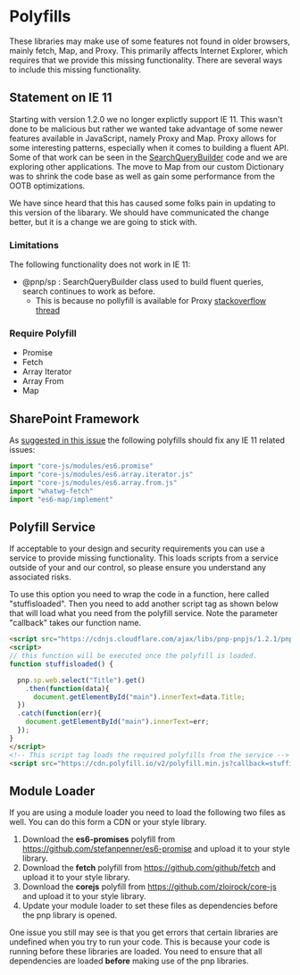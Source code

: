 # Polyfills

These libraries may make use of some features not found in older browsers, mainly fetch, Map, and Proxy. This primarily affects Internet Explorer, which requires that we provide this missing functionality. There are several ways to include this missing functionality.

## Statement on IE 11

Starting with version 1.2.0 we no longer explictly support IE 11. This wasn't done to be malicious but rather we wanted take advantage of some newer features available in JavaScript, namely Proxy and Map. Proxy allows for some interesting patterns, especially when it comes to building a fluent API. Some of that work can be seen in the [SearchQueryBuilder](https://github.com/pnp/pnpjs/blob/dev/packages/sp/src/search.ts#L102) code and we are exploring other applications. The move to Map from our custom Dictionary was to shrink the code base as well as gain some performance from the OOTB optimizations.

We have since heard that this has caused some folks pain in updating to this version of the libarary. We should have communicated the change better, but it is a change we are going to stick with. 

### Limitations

The following functionality does not work in IE 11:

- @pnp/sp : SearchQueryBuilder class used to build fluent queries, search continues to work as before.
  - This is because no pollyfill is available for Proxy [stackoverflow thread](https://stackoverflow.com/questions/45285992/es6-proxy-polyfill-for-ie11)

### Require Polyfill

- Promise
- Fetch
- Array Iterator
- Array From
- Map

## SharePoint Framework

As [suggested in this issue](https://github.com/pnp/pnpjs/issues/237#issuecomment-421059737) the following polyfills should fix any IE 11 related issues:

```TypeScript
import "core-js/modules/es6.promise"
import "core-js/modules/es6.array.iterator.js"
import "core-js/modules/es6.array.from.js"
import "whatwg-fetch"
import "es6-map/implement"
```

## Polyfill Service

If acceptable to your design and security requirements you can use a service to provide missing functionality. This loads scripts from a service outside of your and our
control, so please ensure you understand any associated risks.

To use this option you need to wrap the code in a function, here called "stuffisloaded". Then you need to add another script tag as shown below that will load what you need from the polyfill service. Note the parameter "callback" takes our function name.

```HTML
<script src="https://cdnjs.cloudflare.com/ajax/libs/pnp-pnpjs/1.2.1/pnpjs.es5.umd.bundle.min.js" type="text/javascript"></script>
<script>
// this function will be executed once the polyfill is loaded.
function stuffisloaded() {

  pnp.sp.web.select("Title").get()
    .then(function(data){
      document.getElementById("main").innerText=data.Title;
  })   
  .catch(function(err){  
    document.getElementById("main").innerText=err;
  });
}
</script>
<!-- This script tag loads the required polyfills from the service -->
<script src="https://cdn.polyfill.io/v2/polyfill.min.js?callback=stuffisloaded&features=es6,fetch,Map&flags=always,gated"></script>
```

## Module Loader

If you are using a module loader you need to load the following two files as well. You can do this form a CDN or your style library.

1. Download the **es6-promises** polyfill from https://github.com/stefanpenner/es6-promise and upload it to your style library.
2. Download the **fetch** polyfill from https://github.com/github/fetch and upload it to your style library.
2. Download the **corejs** polyfill from https://github.com/zloirock/core-js and upload it to your style library.
3. Update your module loader to set these files as dependencies before the pnp library is opened.

One issue you still may see is that you get errors that certain libraries are undefined when you try to run your code. This is because your code is running before
these libraries are loaded. You need to ensure that all dependencies are loaded **before** making use of the pnp libraries.
